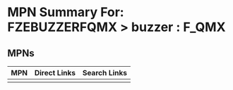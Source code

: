 



# MPN Summary For: FZEBUZZERFQMX > buzzer : F_QMX

## MPNs
  

|MPN|Direct Links|Search Links|
| :--- | :--- | :--- |
||||
